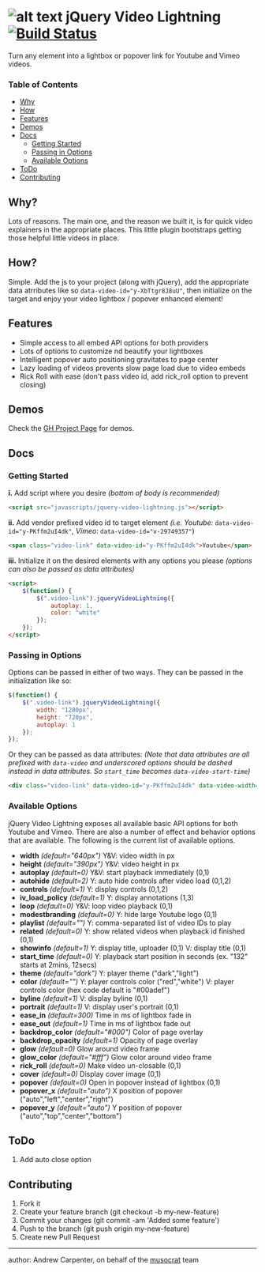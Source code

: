 ![alt text](http://musocrat.github.io/jquery-video-lightning/images/JqueryVideoLightningIcon45.png "jQuery Video Lightning Logo") jQuery Video Lightning [![Build Status](https://travis-ci.org/musocrat/jquery-video-lightning.png)](https://travis-ci.org/musocrat/jquery-video-lightning)
======================

Turn any element into a lightbox or popover link for Youtube and Vimeo videos.

### Table of Contents
- [Why](#why)    
- [How](#how)    
- [Features](#features)
- [Demos](#demos)
- [Docs](#docs)
  - [Getting Started](#getting-started)    
  - [Passing in Options](#passing-in-options)    
  - [Available Options](#available-options)
- [ToDo](#todo)           
- [Contributing](#contributing)        

Why?
----
Lots of reasons. The main one, and the reason we built it, is for quick video explainers in the appropriate places. This little plugin bootstraps getting those helpful little videos in place.

How?
----
Simple. Add the js to your project (along with jQuery), add the appropriate data atrributes like so `data-video-id="y-XbTtgr8J8uU"`, then initialize on the target and enjoy your video lightbox / popover enhanced element!

Features
----
- Simple access to all embed API options for both providers
- Lots of options to customize nd beautify your lightboxes
- Intelligent popover auto positioning gravitates to page center
- Lazy loading of videos prevents slow page load due to video embeds
- Rick Roll with ease (don't pass video id, add rick_roll option to prevent closing)

Demos
----
Check the [GH Project Page](http://musocrat.github.io/jquery-video-lightning/) for demos.

Docs
----

### Getting Started
**i.**  Add script where you desire *(bottom of body is recommended)*
```html
<script src="javascripts/jquery-video-lightning.js"></script>
```
**ii.** Add vendor prefixed video id to target element *(i.e. Youtube:* `data-video-id="y-PKffm2uI4dk"`, *Vimeo:* `data-video-id="v-29749357"`)
```html
<span class="video-link" data-video-id="y-PKffm2uI4dk">Youtube</span>
```
**iii.**  Initialize it on the desired elements with any options you please *(options can also be passed as data attributes)*
```html
<script>
    $(function() {
        $(".video-link").jqueryVideoLightning({
            autoplay: 1,
            color: "white"
        });
    });
</script>
```

### Passing in Options
Options can be passed in either of two ways. They can be passed in the initialization like so:
```javascript
$(function() {
    $(".video-link").jqueryVideoLightning({
        width: "1280px",
        height: "720px",
        autoplay: 1
    });
});
```
Or they can be passed as data attributes: *(Note that data attributes are all prefixed with `data-video` and underscored options should be dashed instead in data attributes. So `start_time` becomes `data-video-start-time`)*
```html
<div class="video-link" data-video-id="y-PKffm2uI4dk" data-video-width="1280px" data-video-height="720px" data-video-autoplay="1" ></div>
```

### Available Options
jQuery Video Lightning exposes all available basic API options for both Youtube and Vimeo. There are also a number of effect and behavior options that are available. The following is the current list of available options.

- **width** *(default="640px")*
	Y&V: video width in px
- **height** *(default="390px")*
	Y&V: video height in px
- **autoplay** *(default=0)*
	Y&V: start playback immediately (0,1)
- **autohide** *(default=2)*
	Y: auto hide controls after video load (0,1,2)
- **controls** *(default=1)*
	Y: display controls (0,1,2)
- **iv_load_policy** *(default=1)*
	Y: display annotations (1,3)
- **loop** *(default=0)*
	Y&V: loop video playback (0,1)
- **modestbranding** *(default=0)*
	Y: hide large Youtube logo (0,1)
- **playlist** *(default="")*
	Y: comma-separated list of video IDs to play
- **related** *(default=0)*
	Y: show related videos when playback id finished (0,1)
- **showinfo** *(default=1)*
	Y: display title, uploader (0,1)  V: display title (0,1)
- **start_time** *(default=0)*
	Y: playback start position in seconds (ex. "132" starts at 2mins, 12secs)
- **theme** *(default="dark")*
	Y: player theme ("dark","light")
- **color** *(default="")*
	Y: player controls color ("red","white") V: player controls color (hex code default is "#00adef")
- **byline** *(default=1)*
	V: display byline (0,1)
- **portrait** *(default=1)*
	V: display user's portrait (0,1)
- **ease_in** *(default=300)*
	Time in ms of lightbox fade in
- **ease_out** *(default=1)*
	Time in ms of lightbox fade out
- **backdrop_color** *(default="#000")*
	Color of page overlay
- **backdrop_opacity** *(default=1)*
	Opacity of page overlay
- **glow** *(default=0)*
	Glow around video frame
- **glow_color** *(default="#fff")*
	Glow color around video frame
- **rick_roll** *(default=0)*
	Make video un-closable (0,1)
- **cover** *(default=0)*
	Display cover image (0,1)
- **popover** *(default=0)*
	Open in popover instead of lightbox (0,1)
- **popover_x** *(default="auto")*
	X position of popover ("auto","left","center","right")
- **popover_y** *(default="auto")*
	Y position of popover ("auto","top","center","bottom")

ToDo
----
1. Add auto close option

Contributing
----
1. Fork it
2. Create your feature branch (git checkout -b my-new-feature)
3. Commit your changes (git commit -am 'Added some feature')
4. Push to the branch (git push origin my-new-feature)
5. Create new Pull Request


----
author: Andrew Carpenter, on behalf of the [musocrat](http://www.musocrat.com) team
